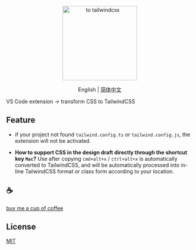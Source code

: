 <p align="center">
<img height="200" src="./assets/kv.png" alt="to tailwindcss">
</p>
<p align="center"> English | <a href="./README_zh.md">简体中文</a></p>

VS Code extension -> transform CSS to TailwindCSS

## Feature

- if your project not found `tailwind.config.ts` or `tailwind.config.js`, the extension will not be activated.

- **How to support CSS in the design draft directly through the shortcut key `Mac`?** Use after copying `cmd+alt+x` / `ctrl+alt+x` is automatically converted to TailwindCSS, and will be automatically processed into in-line TailwindCSS format or class form according to your location.

## :coffee:

[buy me a cup of coffee](https://github.com/Simon-He95/sponsor)

## License

[MIT](./license)
